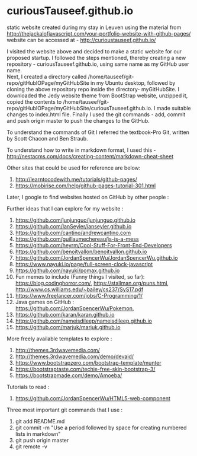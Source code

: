 # curiousTauseef.github.io
static website created during my stay in Leuven using the material from http://thejackalofjavascript.com/your-portfolio-website-with-github-pages/
website can be accessed at - http://curioustauseef.github.io/

I visited the website above and decided to make a static website for our proposed startup.
I followed the steps mentioned, thereby creating a new repository - curiousTauseef.github.io, using same name as my GitHub user name.  <br/>
Next, I created a directory called /home/tauseef/git-repo/gitHubIOPage/myGitHubSite in my Ubuntu desktop, followed by cloning the above repository
repo inside the directory- myGitHubSite. 
I downloaded the Jedy website theme from BootStrap website, unzipped it, copied the contents to
/home/tauseef/git-repo/gitHubIOPage/myGitHubSite/curiousTauseef.github.io. I made suitable changes to index.html file. 
Finally I used the git commands - add, commit and push origin master to push the changes to the GitHub.

To understand the commands of Git I referred the textbook-Pro Git, written by Scott Chacon and Ben Straub.

To understand how to write in markdown format, I used this - http://nestacms.com/docs/creating-content/markdown-cheat-sheet


Other sites that could be used for reference are below:
1. http://learntocodewith.me/tutorials/github-pages/
2. https://mobirise.com/help/github-pages-tutorial-301.html


Later, I google to find websites hosted on GitHub by other people :



Further ideas that I can explore for my website :

1. https://github.com/junjunguo/junjunguo.github.io
2. https://github.com/IanSeyler/ianseyler.github.io
3. https://github.com/cantino/andrewcantino.com
4. https://github.com/guillaumechereau/js-is-a-mess
5. https://github.com/heyrm/Cool-Stuff-For-Front-End-Developers
6. https://github.com/benoitvallon/benoitvallon.github.io
7. https://github.com/JordanSpencerWu/JordanSpencerWu.github.io
8. https://www.nayuki.io/page/full-screen-clock-javascript
9. https://github.com/nayuki/pomax.github.io
10. Fun memes to include (Funny things I visited, so far): https://blog.codinghorror.com/, https://stallman.org/puns.html, http://www.cs.williams.edu/~bailey/cs237/SyS17.pdf
11. https://www.freelancer.com/jobs/C-Programming/1/
12. Java games on GitHub : https://github.com/JordanSpencerWu/Pokemon, 
13. https://github.com/karan/karan.github.io
14. https://github.com/nameisdileep/nameisdileep.github.io
15. https://github.com/marjuk/marjuk.github.io


More freely available templates to explore :

1. http://themes.3rdwavemedia.com/
2. http://themes.3rdwavemedia.com/demo/devaid/
3. https://www.bootstrapzero.com/bootstrap-template/munter
4. https://bootstraptaste.com/techie-free-skin-bootstrap-3/
5. https://bootstrapmade.com/demo/Amoeba/


Tutorials to read :

1. https://github.com/JordanSpencerWu/HTML5-web-component

Three most important git commands that I use :

1. git add README.md 
2. git commit -m "Use a period followed by space for creating numbered lists in markdown"
3. git push origin master
4. git remote -v











